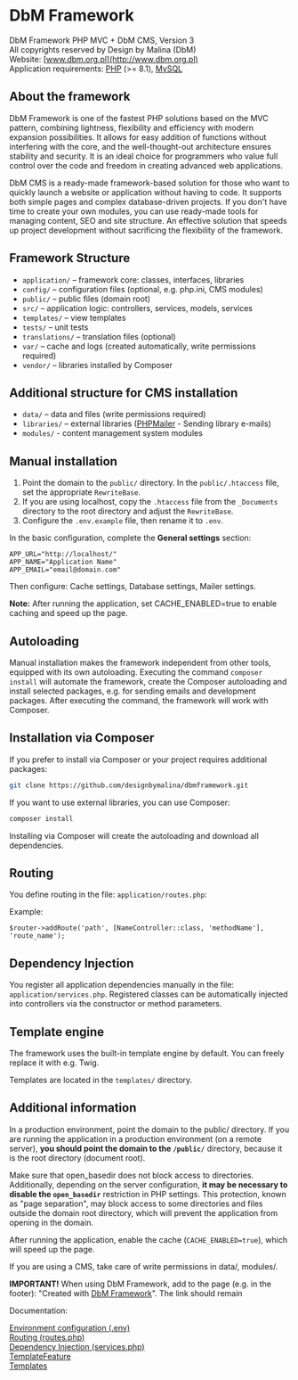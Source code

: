 # DbM Framework

DbM Framework PHP MVC + DbM CMS, Version 3  
All copyrights reserved by Design by Malina (DbM)  
Website: [www.dbm.org.pl](http://www.dbm.org.pl)  
Application requirements: [PHP](http://php.net) (>= 8.1), [MySQL](https://www.mysql.com)  

## About the framework

DbM Framework is one of the fastest PHP solutions based on the MVC pattern, combining lightness, flexibility and efficiency with modern expansion possibilities. It allows for easy addition of functions without interfering with the core, and the well-thought-out architecture ensures stability and security. It is an ideal choice for programmers who value full control over the code and freedom in creating advanced web applications.

DbM CMS is a ready-made framework-based solution for those who want to quickly launch a website or application without having to code. It supports both simple pages and complex database-driven projects. If you don't have time to create your own modules, you can use ready-made tools for managing content, SEO and site structure. An effective solution that speeds up project development without sacrificing the flexibility of the framework.

## Framework Structure

- `application/` – framework core: classes, interfaces, libraries
- `config/` – configuration files (optional, e.g. php.ini, CMS modules)
- `public/` – public files (domain root)
- `src/` – application logic: controllers, services, models, services
- `templates/` – view templates
- `tests/` – unit tests
- `translations/` – translation files (optional)
- `var/` – cache and logs (created automatically, write permissions required)
- `vendor/` – libraries installed by Composer

## Additional structure for CMS installation

- `data/` – data and files (write permissions required)
- `libraries/` – external libraries ([PHPMailer](https://github.com/PHPMailer/PHPMailer) - Sending library e-mails)
- `modules/` - content management system modules

## Manual installation

1. Point the domain to the `public/` directory. In the `public/.htaccess` file, set the appropriate `RewriteBase`.
2. If you are using localhost, copy the `.htaccess` file from the `_Documents` directory to the root directory and adjust the `RewriteBase`.
3. Configure the `.env.example` file, then rename it to `.env`.

In the basic configuration, complete the **General settings** section:

```env
APP_URL="http://localhost/"
APP_NAME="Application Name"
APP_EMAIL="email@domain.com"
```

Then configure: Cache settings, Database settings, Mailer settings.

**Note:** After running the application, set CACHE_ENABLED=true to enable caching and speed up the page.

## Autoloading

Manual installation makes the framework independent from other tools, equipped with its own autoloading. Executing the command `composer install` will automate the framework, create the Composer autoloading and install selected packages, e.g. for sending emails and development packages. After executing the command, the framework will work with Composer.

## Installation via Composer

If you prefer to install via Composer or your project requires additional packages:

```bash
git clone https://github.com/designbymalina/dbmframework.git
```

If you want to use external libraries, you can use Composer:

```bash
composer install
```

Installing via Composer will create the autoloading and download all dependencies.

## Routing

You define routing in the file: `application/routes.php`:

Example:

```shell
$router->addRoute('path', [NameController::class, 'methodName'], 'route_name');
```

## Dependency Injection

You register all application dependencies manually in the file: `application/services.php`. Registered classes can be automatically injected into controllers via the constructor or method parameters.

## Template engine

The framework uses the built-in template engine by default. You can freely replace it with e.g. Twig.

Templates are located in the `templates/` directory.

## Additional information

In a production environment, point the domain to the public/ directory. If you are running the application in a production environment (on a remote server), **you should point the domain to the `/public/`** directory, because it is the root directory (document root).

Make sure that open_basedir does not block access to directories. Additionally, depending on the server configuration, **it may be necessary to disable the `open_basedir`** restriction in PHP settings. This protection, known as "page separation", may block access to some directories and files outside the domain root directory, which will prevent the application from opening in the domain.

After running the application, enable the cache (`CACHE_ENABLED=true`), which will speed up the page.

If you are using a CMS, take care of write permissions in data/, modules/.

**IMPORTANT!** When using DbM Framework, add to the page (e.g. in the footer): "Created with <a href="https://dbm.org.pl/" title="DbM">DbM Framework</a>". The link should remain

Documentation:

[Environment configuration (.env)](_Documents/Docs/env.md)  
[Routing (routes.php)](_Documents/Docs/routing.md)  
[Dependency Injection (services.php)](_Documents/Docs/dependency-injection.md)  
[TemplateFeature](_Documents/Docs/template-feature.md)  
[Templates](_Documents/Docs/templates.md)  
